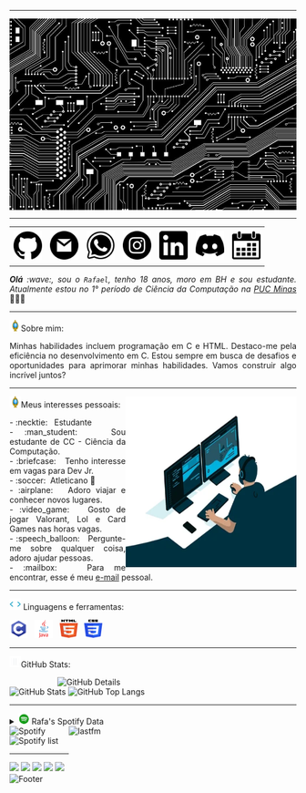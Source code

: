 -----

<div>
<img align="center" alt="Header" src="https://github.com/rafa-generoso/rafa-generoso/blob/main/img/banner.JPG?raw=true"/>
</div>

-----

<div align="center">
<table>
<tr>
 <td align="center" colspan="11"></td>
</tr> 
<tr>
<td><a href="https://github.com/rafa-generoso" target="_blank"><img src="https://github.com/rafa-generoso/rafa-generoso/blob/main/img/github.png?raw=true" width="50px" height="50px"/></a>
</td>
<td><a href="rafa.gsp100@gmail.com" target="_blank"><img src="https://github.com/rafa-generoso/rafa-generoso/blob/main/img/gmail.png?raw=true" width="50px" height="50px"/></a>
</td>
<td><a href="" target="_blank"><img src="https://github.com/rafa-generoso/rafa-generoso/blob/main/img/wpp.png?raw=true" width="50px" height="50px"/></a>
</td>
<td><a href="https://www.instagram.com/generoso_rafa_/" target="_blank"><img src="https://github.com/rafa-generoso/rafa-generoso/blob/main/img/insta.png?raw=true" width="50px" height="50px"/></a>
</td>
<td><a href="" target="_blank"><img src="https://github.com/rafa-generoso/rafa-generoso/blob/main/img/linkedin.png?raw=true" width="50px" height="50px"/></a>
</td>
<td><a href="" target="_blank"><img src="https://github.com/rafa-generoso/rafa-generoso/blob/main/img/discord.png?raw=true" width="50px" height="50px"/></a>
</td>
<td><a href="" target="_blank"><img src="https://github.com/rafa-generoso/rafa-generoso/blob/main/img/calendar.png?raw=true" width="50px" height="50px"/></a>
</td>
</tr>
<tr>
 <td align="center" colspan="11"></td>
</tr> 
</table>

</div>
<div align="justify">
<i><b>Olá</b> :wave:, sou o <code>Rafael</code>, tenho 18 anos, moro em BH e sou estudante. Atualmente estou no 1° período de Ciência da Computação na <a href=>PUC Minas</a></i>👨🏻‍💻<br />
</div>

-----

<img height="20" alt="GIF" src="https://github.com/rafa-generoso/rafa-generoso/blob/main/img/soulgem.gif?raw=true"/>Sobre mim:
<div align="justify">
Minhas habilidades incluem programação em C e HTML. Destaco-me pela eficiência no desenvolvimento em C. Estou sempre em busca de desafios e oportunidades para aprimorar minhas habilidades. Vamos construir algo incrível juntos?
</div>

-----

<div>
<div>
<img align="right" alt="GIF" src="https://github.com/rafa-generoso/rafa-generoso/blob/main/img/dev.gif?raw=true" width="300px" height="300px"/>
</div>

<img height="20" alt="GIF" src="https://github.com/rafa-generoso/rafa-generoso/blob/main/img/soulgem.gif?raw=true"/>Meus interesses pessoais:

<div align="justify">
<p>
- :necktie: &nbsp; Estudante <br />
- :man_student: &nbsp; Sou estudante de CC - Ciência da Computação.<br />
- :briefcase: &nbsp; Tenho interesse em vagas para Dev Jr.<br />
- :soccer:&nbsp; Atleticano 🐓<br />
- :airplane: &nbsp; Adoro viajar e conhecer novos lugares.<br />
- :video_game: &nbsp; Gosto de jogar Valorant, Lol e Card Games nas horas vagas.<br />
- :speech_balloon: &nbsp; Pergunte-me sobre qualquer coisa, adoro ajudar pessoas.<br />
- :mailbox: &nbsp; Para me encontrar, esse é meu <a href="rafa.gsp100@gmail.com" target="_blank">e-mail</a> pessoal.<br />
</p>
</div>
</div>

-----

<div>

<img height="20" alt="GIF" src="https://github.com/rafa-generoso/rafa-generoso/blob/main/img/skills.gif?raw=true"/>&nbsp;Linguagens e ferramentas:

<code><a href="https://www.open-std.org/jtc1/sc22/wg14/" target="_blank"><img width="32" height="32" src="https://github.com/rafa-generoso/rafa-generoso/blob/main/img/c.png?raw=true"/></a></code>
&nbsp;
<code><a href="https://www.java.com/pt-BR/" target="_blank"><img width="32" height="32" src="https://github.com/rafa-generoso/rafa-generoso/blob/main/img/java.png"/></a></code>
&nbsp; 
<code><a href="https://www.w3schools.com/html/" target="_blank"><img width="32" height="32" src="https://github.com/rafa-generoso/rafa-generoso/blob/main/img/html.svg"/></a></code>
&nbsp; 
<code><a href="https://www.w3schools.com/css/" target="_blank"><img width="32" height="32" src="https://github.com/rafa-generoso/rafa-generoso/blob/main/img/css.svg"/></a></code>
&nbsp; 
</div>

-----

<img height="20" alt="GIF" src="https://github.com/rafa-generoso/rafa-generoso/blob/main/img/graphic.gif?raw=true"/>GitHub Stats:

<div>
<img align="right" alt="GitHub Details" width="420px" src="http://github-profile-summary-cards.vercel.app/api/cards/profile-details?username=rafa-generoso&theme=github_dark"/>
<!--- <img alt="GitHub Commits" width="200px" src="http://github-profile-summary-cards.vercel.app/api/cards/productive-time?username=rafa-generoso&theme=github_dark"/> -->
<img alt="GitHub Stats" width="200px" src="http://github-profile-summary-cards.vercel.app/api/cards/stats?username=rafa-generoso&theme=github_dark"/>
<img alt="GitHub Top Langs" width="200px" src="http://github-profile-summary-cards.vercel.app/api/cards/repos-per-language?username=rafa-generoso&theme=github_dark"/>
</div>

-----

<div>
<div>
<details>
<summary><img height="20" alt="GIF" src="https://github.com/rafa-generoso/rafa-generoso/blob/main/img/spotify.gif?raw=true"/> Rafa's Spotify Data</summary>
<img src="https://data-card-for-spotify.herokuapp.com/api/card?user_id=315wxb3gkvxvtiqzvc2u7zdejq6a" alt="Data Card for Spotify">
</details>
</div>
<div>
<!--- <a href="https://twitter.com/rafa-generoso" target="_blank"><img align="right" width="400px" height="270px" alt="tweets" src="https://github-readme-twitter.gazf.vercel.app/api?id=rafa-generoso"/></a> -->
<a href="https://www.last.fm/pt/user/generoso_rafa" target="_blank"><img align="right" width="400px" height="270px" alt="lastfm" src="https://lastfm-recently-played.vercel.app/api?user=generoso_rafa&width=400"/></a>
<div>
<img alt="Spotify" width="200px" height="270px" src="https://spotify-github-profile.vercel.app/api/view?uid=315wxb3gkvxvtiqzvc2u7zdejq6a&cover_image=true&theme=default"/> &nbsp; &nbsp; 
<img alt="Spotify list" width="200px" height="270px" src="https://spotify-recently-played-readme.vercel.app/api?user=315wxb3gkvxvtiqzvc2u7zdejq6a&count=10"/>
</div>
</div>

-----

<div>
<a href="https://www.linkedin.com/in/rafa-generoso/" target="_blank"><img alt"Linkedin" src="https://img.shields.io/badge/LinkedIn-0077B5?style=for-the-badge&logo=linkedin&logoColor=white"/></a>
<a href="rafa.gsp100@gmail.com" target="_blank"><img alt"Gmail" src="https://img.shields.io/badge/Gmail-D14836?style=for-the-badge&logo=gmail&logoColor=white"/></a>
<a href="https://discordapp.com/users/287784703963168768" target="_blank"><img alt"Discord" src="https://img.shields.io/badge/Discord-7289DA?style=for-the-badge&logo=discord&logoColor=white"/></a>
<a href="https://open.spotify.com/user/rafalokaobr?si=DjCbd1MURsGocXHo-pGIEg" target="_blank"><img alt"Spotify" src="https://img.shields.io/badge/Spotify-1ED760?&style=for-the-badge&logo=spotify&logoColor=white"/></a>
<a href="https://www.instagram.com/generoso_rafa_/" target="_blank"><img alt"Instagram" src="https://img.shields.io/badge/Instagram-E4405F?style=for-the-badge&logo=instagram&logoColor=white"/></a>
</div>

<div>
<img align="center" alt="Footer" width="1200px" height="20px" src="https://github.com/rafa-generoso/rafa-generoso/blob/main/img/footer-gray.gif?raw=true"/>
</div>
